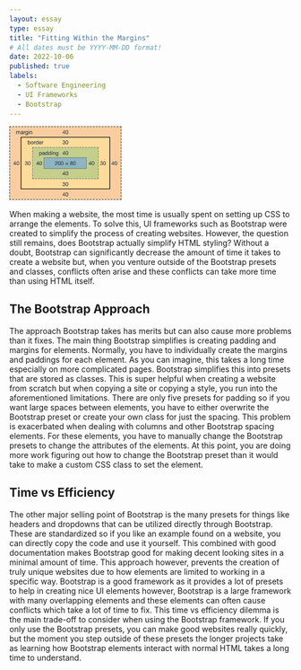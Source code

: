 ```yaml
---
layout: essay
type: essay
title: "Fitting Within the Margins"
# All dates must be YYYY-MM-DD format!
date: 2022-10-06
published: true
labels:
  - Software Engineering
  - UI Frameworks
  - Bootstrap
---
```


<img width="200px" class="rounded float-start pe-4" src="../img/margins.png">

  When making a website, the most time is usually spent on setting up CSS to arrange the elements. To solve this, UI frameworks such as Bootstrap were created to simplify the process of creating websites. However, the question still remains, does Bootstrap actually simplify HTML styling? Without a doubt, Bootstrap can significantly decrease the amount of time it takes to create a website but, when you venture outside of the Bootstrap presets and classes, conflicts often arise and these conflicts can take more time than using HTML itself. 
  
## The Bootstrap Approach
  The approach Bootstrap takes has merits but can also cause more problems than it fixes. The main thing Bootstrap simplifies is creating padding and margins for elements. Normally, you have to individually create the margins and paddings for each element. As you can imagine, this takes a long time especially on more complicated pages. Bootstrap simplifies this into presets that are stored as classes. This is super helpful when creating a website from scratch but when copying a site or copying a style, you run into the aforementioned limitations. There are only five presets for padding so if you want large spaces between elements, you have to either overwrite the Bootstrap preset or create your own class for just the spacing. This problem is exacerbated when dealing with columns and other Bootstrap spacing elements. For these elements, you have to manually change the Bootstrap presets to change the attributes of the elements. At this point, you are doing more work figuring out how to change the Bootstrap preset than it would take to make a custom CSS class to set the element.
  
## Time vs Efficiency
  The other major selling point of Bootstrap is the many presets for things like headers and dropdowns that can be utilized directly through Bootstrap. These are standardized so if you like an example found on a website, you can directly copy the code and use it yourself. This combined with good documentation makes Bootstrap good for making decent looking sites in a minimal amount of time. This approach however, prevents the creation of truly unique websites due to how elements are limited to working in a specific way. Bootstrap is a good framework as it provides a lot of presets to help in creating nice UI elements however, Bootstrap is a large framework with many overlapping elements and these elements can often cause conflicts which take a lot of time to fix. This time vs efficiency dilemma is the main trade-off to consider when using the Bootstrap framework. If you only use the Bootstrap presets, you can make good websites really quickly, but the moment you step outside of these presets the longer projects take as learning how Bootstrap elements interact with normal HTML takes a long time to understand.



